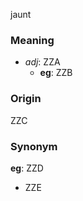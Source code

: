 jaunt
### Meaning
+ _adj_: ZZA
    + __eg__: ZZB

### Origin

ZZC

### Synonym

__eg__: ZZD

+ ZZE


